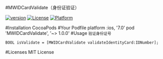 #MWIDCardValidate（身份证验证）

[![version](https://img.shields.io/cocoapods/v/MWIDCardValidate.svg)](https://img.shields.io/cocoapods/v/MWIDCardValidate.svg)
[![License](https://img.shields.io/cocoapods/l/MWIDCardValidate.svg)](https://github.com/wuchuwuyou/MWVerifyID/blob/master/LICENSE)
[![Platform](https://img.shields.io/cocoapods/p/MWIDCardValidate.svg)](https://img.shields.io/cocoapods/p/MWIDCardValidate.svg)

#Installation
CocoaPods
	#Your Podfile
	platform :ios, '7.0'
	pod 'MWIDCardValidate', '~> 1.0.0'
#Usage
`验证身份证号`

	BOOL isValidate = [MWIDCardValidate validateIdentityCard:IDNumber];
	
#Licenses
MIT License
